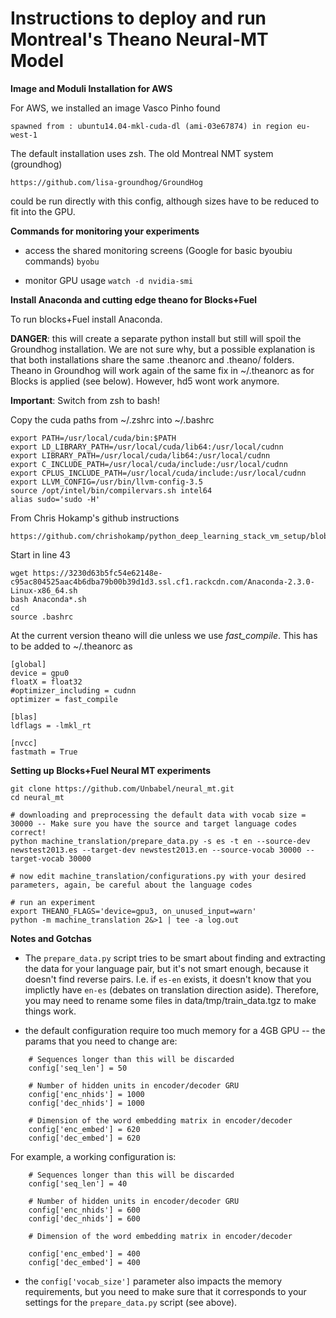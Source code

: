 # Instructions to deploy and run Montreal's Theano Neural-MT Model  

**Image and Moduli Installation for AWS**

For AWS, we installed an image Vasco Pinho found

    spawned from : ubuntu14.04-mkl-cuda-dl (ami-03e67874) in region eu-west-1 

The default installation uses zsh. The old Montreal NMT system (groundhog) 

    https://github.com/lisa-groundhog/GroundHog

could be run directly with this config, although sizes have to be reduced to fit
into the GPU.

**Commands for monitoring your experiments**

- access the shared monitoring screens (Google for basic byoubiu commands)
`byobu` 

- monitor GPU usage
`watch -d nvidia-smi`

**Install Anaconda and cutting edge theano for Blocks+Fuel**

To run blocks+Fuel install Anaconda. 

**DANGER**: this will create a separate python install but still will spoil the
Groundhog installation. We are not sure why, but a possible explanation is that
both installations share the same .theanorc and .theano/ folders. Theano in
Groundhog will work again of the same fix in ~/.theanorc as for Blocks is
applied (see below). However, hd5 wont work anymore.

**Important**: Switch from zsh to bash! 

Copy the cuda paths from ~/.zshrc into ~/.bashrc

    export PATH=/usr/local/cuda/bin:$PATH
    export LD_LIBRARY_PATH=/usr/local/cuda/lib64:/usr/local/cudnn
    export LIBRARY_PATH=/usr/local/cuda/lib64:/usr/local/cudnn
    export C_INCLUDE_PATH=/usr/local/cuda/include:/usr/local/cudnn
    export CPLUS_INCLUDE_PATH=/usr/local/cuda/include:/usr/local/cudnn
    export LLVM_CONFIG=/usr/bin/llvm-config-3.5
    source /opt/intel/bin/compilervars.sh intel64
    alias sudo='sudo -H'

From Chris Hokamp's github instructions

    https://github.com/chrishokamp/python_deep_learning_stack_vm_setup/blob/master/install_python_deep_learning_stack.sh

Start in line 43

    wget https://3230d63b5fc54e62148e-c95ac804525aac4b6dba79b00b39d1d3.ssl.cf1.rackcdn.com/Anaconda-2.3.0-Linux-x86_64.sh
    bash Anaconda*.sh
    cd
    source .bashrc

At the current version theano will die unless we use *fast_compile*. This has
to be added to ~/.theanorc as 

    [global]
    device = gpu0
    floatX = float32
    #optimizer_including = cudnn
    optimizer = fast_compile
    
    [blas]
    ldflags = -lmkl_rt
    
    [nvcc]
    fastmath = True

**Setting up Blocks+Fuel Neural MT experiments**

```
git clone https://github.com/Unbabel/neural_mt.git
cd neural_mt

# downloading and preprocessing the default data with vocab size = 30000 -- Make sure you have the source and target language codes correct!
python machine_translation/prepare_data.py -s es -t en --source-dev newstest2013.es --target-dev newstest2013.en --source-vocab 30000 --target-vocab 30000

# now edit machine_translation/configurations.py with your desired parameters, again, be careful about the language codes

# run an experiment
export THEANO_FLAGS='device=gpu3, on_unused_input=warn'
python -m machine_translation 2&>1 | tee -a log.out 
```

**Notes and Gotchas**
- The `prepare_data.py` script tries to be smart about finding and extracting the data for your language pair, but it's not smart enough, because it doesn't find reverse pairs. I.e. if `es-en` exists, it doesn't know that you implictly have `en-es` (debates on translation direction aside). Therefore, you may need to rename some files in data/tmp/train_data.tgz to make things work.

- the default configuration require too much memory for a 4GB GPU -- the params that you need to change are: 
```
    # Sequences longer than this will be discarded
    config['seq_len'] = 50

    # Number of hidden units in encoder/decoder GRU
    config['enc_nhids'] = 1000
    config['dec_nhids'] = 1000

    # Dimension of the word embedding matrix in encoder/decoder
    config['enc_embed'] = 620
    config['dec_embed'] = 620

```

For example, a working configuration is:

```
    # Sequences longer than this will be discarded
    config['seq_len'] = 40

    # Number of hidden units in encoder/decoder GRU
    config['enc_nhids'] = 600
    config['dec_nhids'] = 600

    # Dimension of the word embedding matrix in encoder/decoder

    config['enc_embed'] = 400
    config['dec_embed'] = 400
```

- the `config['vocab_size']` parameter also impacts the memory requirements, but you need to make sure that it corresponds to your settings for the `prepare_data.py` script (see above).
